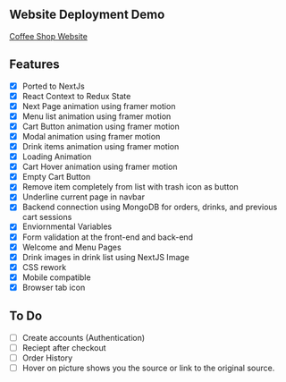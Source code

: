 ## Website Deployment Demo
[Coffee Shop Website](https://react-coffee-shop.vercel.app)
## Features

- [x] Ported to NextJs
- [x] React Context to Redux State
- [x] Next Page animation using framer motion
- [x] Menu list animation using framer motion
- [x] Cart Button animation using framer motion
- [x] Modal animation using framer motion
- [x] Drink items animation using framer motion
- [x] Loading Animation
- [x] Cart Hover animation using framer motion
- [x] Empty Cart Button
- [x] Remove item completely from list with trash icon as button
- [x] Underline current page in navbar
- [x] Backend connection using MongoDB for orders, drinks, and previous cart sessions
- [x] Enviornmental Variables
- [x] Form validation at the front-end and back-end
- [x] Welcome and Menu Pages
- [x] Drink images in drink list using NextJS Image
- [x] CSS rework
- [x] Mobile compatible
- [x] Browser tab icon

## To Do

- [ ] Create accounts (Authentication)
- [ ] Reciept after checkout
- [ ] Order History
- [ ] Hover on picture shows you the source or link to the original source.
